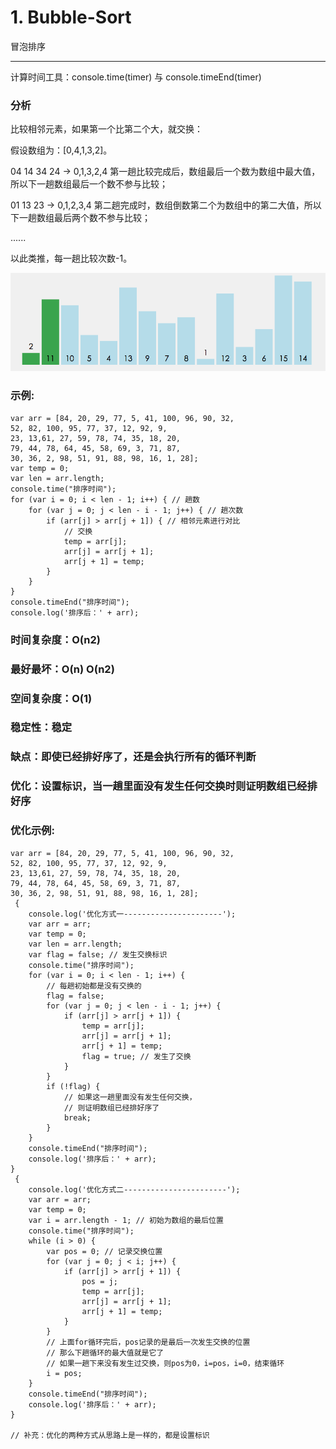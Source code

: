 # 1. Bubble-Sort

冒泡排序

---

计算时间工具：console.time(timer) 与 console.timeEnd(timer)

### 分析

比较相邻元素，如果第一个比第二个大，就交换：

假设数组为：[0,4,1,3,2]。

04 14 34 24 -> 0,1,3,2,4 第一趟比较完成后，数组最后一个数为数组中最大值，所以下一趟数组最后一个数不参与比较；

01 13 23 -> 0,1,2,3,4 第二趟完成时，数组倒数第二个为数组中的第二大值，所以下一趟数组最后两个数不参与比较；

......

以此类推，每一趟比较次数-1。

![图示](bubble-Sort.gif)

### 示例: 

```
var arr = [84, 20, 29, 77, 5, 41, 100, 96, 90, 32, 
52, 82, 100, 95, 77, 37, 12, 92, 9, 
23, 13,61, 27, 59, 78, 74, 35, 18, 20, 
79, 44, 78, 64, 45, 58, 69, 3, 71, 87, 
30, 36, 2, 98, 51, 91, 88, 98, 16, 1, 28];
var temp = 0;
var len = arr.length;
console.time("排序时间");
for (var i = 0; i < len - 1; i++) { // 趟数
    for (var j = 0; j < len - i - 1; j++) { // 趟次数
        if (arr[j] > arr[j + 1]) { // 相邻元素进行对比
            // 交换
            temp = arr[j];
            arr[j] = arr[j + 1];
            arr[j + 1] = temp;
        }
    }
}
console.timeEnd("排序时间");
console.log('排序后：' + arr);
```

### 时间复杂度：O(n2) 

### 最好最坏：O(n) O(n2)

### 空间复杂度：O(1)

### 稳定性：稳定

### 缺点：即使已经排好序了，还是会执行所有的循环判断

### 优化：设置标识，当一趟里面没有发生任何交换时则证明数组已经排好序

### 优化示例: 

```
var arr = [84, 20, 29, 77, 5, 41, 100, 96, 90, 32, 
52, 82, 100, 95, 77, 37, 12, 92, 9, 
23, 13,61, 27, 59, 78, 74, 35, 18, 20, 
79, 44, 78, 64, 45, 58, 69, 3, 71, 87, 
30, 36, 2, 98, 51, 91, 88, 98, 16, 1, 28];
 {
    console.log('优化方式一----------------------');
    var arr = arr;
    var temp = 0;
    var len = arr.length;
    var flag = false; // 发生交换标识
    console.time("排序时间");
    for (var i = 0; i < len - 1; i++) {
        // 每趟初始都是没有交换的
        flag = false;
        for (var j = 0; j < len - i - 1; j++) {
            if (arr[j] > arr[j + 1]) {
                temp = arr[j];
                arr[j] = arr[j + 1];
                arr[j + 1] = temp;
                flag = true; // 发生了交换
            }
        }
        if (!flag) {
            // 如果这一趟里面没有发生任何交换，
            // 则证明数组已经排好序了
            break;
        }
    }
    console.timeEnd("排序时间");
    console.log('排序后：' + arr);
}
 {
    console.log('优化方式二-----------------------');
    var arr = arr;
    var temp = 0;
    var i = arr.length - 1; // 初始为数组的最后位置
    console.time("排序时间");
    while (i > 0) {
        var pos = 0; // 记录交换位置
        for (var j = 0; j < i; j++) {
            if (arr[j] > arr[j + 1]) {
                pos = j;
                temp = arr[j];
                arr[j] = arr[j + 1];
                arr[j + 1] = temp;
            }
        }
        // 上面for循环完后，pos记录的是最后一次发生交换的位置
        // 那么下趟循环的最大值就是它了
        // 如果一趟下来没有发生过交换，则pos为0，i=pos，i=0，结束循环
        i = pos;
    }
    console.timeEnd("排序时间");
    console.log('排序后：' + arr);
}

// 补充：优化的两种方式从思路上是一样的，都是设置标识
```
